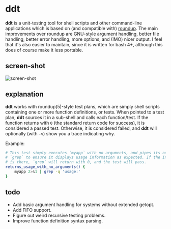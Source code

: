# ddt

**ddt** is a unit-testing tool for shell scripts and other command-line applications which is based on (and compatible with) [roundup](https://github.com/bmizerany/roundup). The main improvements over roundup are GNU-style argument handling, better file handling, better error handling, more options, and (IMO) nicer output. I feel that it's also easier to maintain, since it is written for bash 4+, although this does of course make it less portable.

## screen-shot

![screen-shot](https://raw.github.com/okdana/ddt/master/documentation/screenshot.png)

## explanation

**ddt** works with roundup(5)-style test plans, which are simply shell scripts containing one or more function definitions, or tests. When pointed to a test plan, **ddt** sources it in a sub-shell and calls each function/test. If the function returns with `0` (the standard return code for success), it is considered a passed test. Otherwise, it is considered failed, and **ddt** will optionally (with `-v`) show you a trace indicating why.

Example:

```bash
# This test simply executes `myapp` with no arguments, and pipes its output to
# `grep` to ensure it displays usage information as expected. If the information
# is there, `grep` will return with 0, and the test will pass.
returns_usage_with_no_arguments() {
	myapp 2>&1 | grep -q 'usage:'
}
```

## todo

- Add basic argument handling for systems without extended getopt.
- Add FIFO support.
- Figure out weird recursive testing problems.
- Improve function definition syntax parsing.


